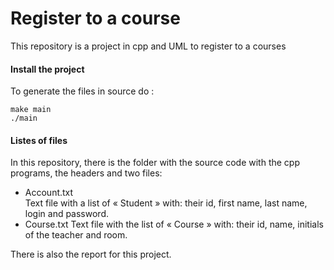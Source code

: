 # Register to a course

This repository is a project in cpp and UML to register to a courses

#### Install the project

To generate the files in source do :

```
make main 
./main
```

#### Listes of files

In this repository, there is the folder with the source code with the cpp programs, the headers and two files:

 - Account.txt	
Text file with a list of  « Student » with: their id, first name, last name, login and password.
 - Course.txt
Text file with the list of  « Course » with: their id, name, initials of the teacher and room.



There is also the report for this project.